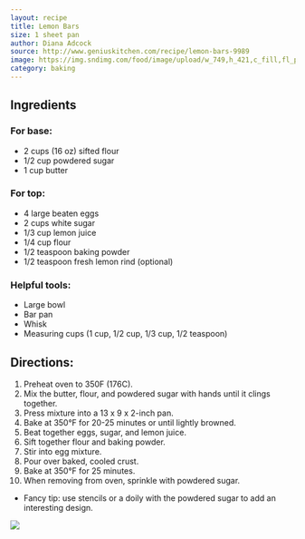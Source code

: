 ```yaml
---
layout: recipe
title: Lemon Bars
size: 1 sheet pan
author: Diana Adcock
source: http://www.geniuskitchen.com/recipe/lemon-bars-9989
image: https://img.sndimg.com/food/image/upload/w_749,h_421,c_fill,fl_progressive,q_80/v1/img/recipes/99/89/6Y9xGi7TvaZpH1Y683gD_LB%207%20-%20final_4.png
category: baking
---
```

## Ingredients

### For base:
- 2 cups (16 oz) sifted flour
- 1/2 cup powdered sugar
- 1 cup butter

### For top: 
- 4 large beaten eggs
- 2 cups white sugar
- 1/3 cup lemon juice
- 1/4 cup flour
- 1/2 teaspoon baking powder
- 1/2 teaspoon fresh lemon rind (optional)

### Helpful tools:
- Large bowl 
- Bar pan
- Whisk 
- Measuring cups (1 cup, 1/2 cup, 1/3 cup, 1/2 teaspoon)

## Directions:

1. Preheat oven to 350F (176C).
1. Mix the butter, flour, and powdered sugar with hands until it clings together. 
1. Press mixture into a 13 x 9 x 2-inch pan.
1. Bake at 350°F for 20-25 minutes or until lightly browned.
1. Beat together eggs, sugar, and lemon juice.
1. Sift together flour and baking powder.
1. Stir into egg mixture.
1. Pour over baked, cooled crust.
1. Bake at 350°F for 25 minutes.
1. When removing from oven, sprinkle with powdered sugar. 
  - Fancy tip: use stencils or a doily with the powdered sugar to add an interesting design.

![](https://img.sndimg.com/food/image/upload/w_749,h_421,c_fill,fl_progressive,q_80/v1/img/recipes/99/89/6Y9xGi7TvaZpH1Y683gD_LB%207%20-%20final_4.png)
